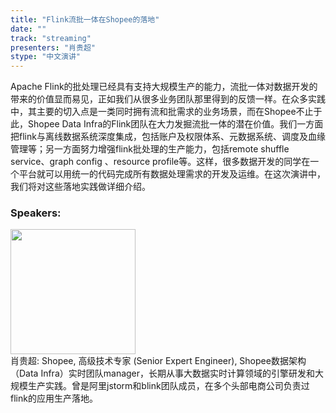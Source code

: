 ```yaml
---
title: "Flink流批一体在Shopee的落地"
date: "" 
track: "streaming"
presenters: "肖贵超"
stype: "中文演讲"
---
```

Apache Flink的批处理已经具有支持大规模生产的能力，流批一体对数据开发的带来的价值显而易见，正如我们从很多业务团队那里得到的反馈一样。在众多实践中，其主要的切入点是一类同时拥有流和批需求的业务场景，而在Shopee不止于此，Shopee Data Infra的Flink团队在大力发掘流批一体的潜在价值。我们一方面把flink与离线数据系统深度集成，包括账户及权限体系、元数据系统、调度及血缘管理等；另一方面努力增强flink批处理的生产能力，包括remote shuffle service、graph config 、resource profile等。这样，很多数据开发的同学在一个平台就可以用统一的代码完成所有数据处理需求的开发及运维。在这次演讲中，我们将对这些落地实践做详细介绍。
 ### Speakers: 
 <img src="images/speaker/1046.png" width="200" /><br>肖贵超: Shopee, 高级技术专家 (Senior Expert Engineer), Shopee数据架构（Data Infra）实时团队manager，长期从事大数据实时计算领域的引擎研发和大规模生产实践。曾是阿里jstorm和blink团队成员，在多个头部电商公司负责过flink的应用生产落地。
 